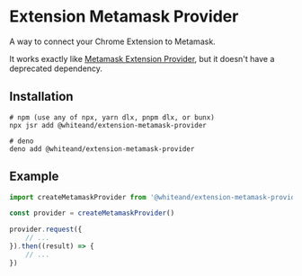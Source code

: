 # Extension Metamask Provider

A way to connect your Chrome Extension to Metamask.

It works exactly like [Metamask Extension Provider](https://github.com/MetaMask/extension-provider), but it doesn't have a deprecated dependency.

## Installation

```
# npm (use any of npx, yarn dlx, pnpm dlx, or bunx)
npx jsr add @whiteand/extension-metamask-provider

# deno
deno add @whiteand/extension-metamask-provider
```

## Example

```typescript
import createMetamaskProvider from '@whiteand/extension-metamask-provider'

const provider = createMetamaskProvider()

provider.request({
    // ...
}).then((result) => {
    // ...
})
```